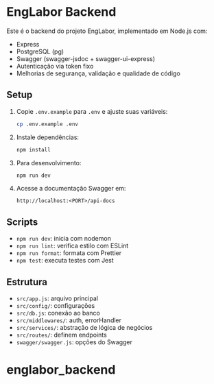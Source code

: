 # EngLabor Backend

Este é o backend do projeto EngLabor, implementado em Node.js com:

- Express
- PostgreSQL (pg)
- Swagger (swagger-jsdoc + swagger-ui-express)
- Autenticação via token fixo
- Melhorias de segurança, validação e qualidade de código

## Setup

1. Copie `.env.example` para `.env` e ajuste suas variáveis:
   ```bash
   cp .env.example .env
   ```
2. Instale dependências:
   ```bash
   npm install
   ```
3. Para desenvolvimento:
   ```bash
   npm run dev
   ```
4. Acesse a documentação Swagger em:
   ```
   http://localhost:<PORT>/api-docs
   ```

## Scripts

- `npm run dev`: inicia com nodemon
- `npm run lint`: verifica estilo com ESLint
- `npm run format`: formata com Prettier
- `npm test`: executa testes com Jest

## Estrutura

- `src/app.js`: arquivo principal
- `src/config/`: configurações
- `src/db.js`: conexão ao banco
- `src/middlewares/`: auth, errorHandler
- `src/services/`: abstração de lógica de negócios
- `src/routes/`: definem endpoints
- `swagger/swagger.js`: opções do Swagger
# englabor_backend
